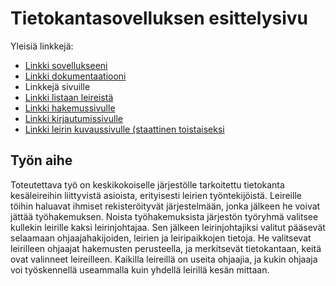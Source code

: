 # Tietokantasovelluksen esittelysivu

Yleisiä linkkejä:

* [Linkki sovellukseeni](http://ainohaav.users.cs.helsinki.fi/leirikanta/)
* [Linkki dokumentaatiooni](https://github.com/Arkiherttua/Leirikanta/blob/64f717cbfa32adbfe0b90279295e51f7bf8ddde6/doc/dokumentaatio.pdf)
* Linkkejä sivuille
* [Linkki listaan leireistä](http://ainohaav.users.cs.helsinki.fi/leirikanta/leirilista)
* [Linkki hakemussivulle](http://ainohaav.users.cs.helsinki.fi/leirikanta/hakemukset/hakemus)
* [Linkki kirjautumissivulle](http://ainohaav.users.cs.helsinki.fi/leirikanta/kirjaudu)
* [Linkki leirin kuvaussivulle (staattinen toistaiseksi](http://ainohaav.users.cs.helsinki.fi/leirikanta/leiri)

## Työn aihe

Toteutettava työ on keskikokoiselle järjestölle tarkoitettu tietokanta kesäleireihin liittyvistä asioista, erityisesti leirien työntekijöistä. Leireille töihin haluavat ihmiset rekisteröityvät järjestelmään, jonka jälkeen he voivat jättää työhakemuksen. Noista työhakemuksista järjestön työryhmä valitsee kullekin leirille kaksi leirinjohtajaa. Sen jälkeen leirinjohtajiksi valitut pääsevät selaamaan ohjaajahakijoiden, leirien ja leiripaikkojen tietoja. He valitsevat leirilleen ohjaajat hakemusten perusteella, ja merkitsevät tietokantaan, keitä ovat valinneet leireilleen. Kaikilla leireillä on useita ohjaajia, ja kukin ohjaaja voi työskennellä useammalla kuin yhdellä leirillä kesän mittaan.
